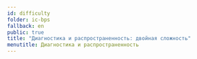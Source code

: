 ```yaml
---
id: difficulty
folder: ic-bps
fallback: en
public: true
title: "Диагностика и распространенность: двойная сложность"
menutitle: Диагностика и распространенность
---
```

